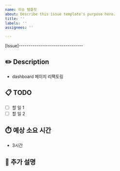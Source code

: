 ```yaml
---
name: 이슈 템플릿
about: Describe this issue template's purpose here.
title: ''
labels: ''
assignees: ''

---
```


[Issue]---------------------------------

## ✏️ Description
- dashboard 페이지 리팩토링

## 📋 TODO
- [ ] 할 일 1
- [ ] 할 일 2

## ⏱️ 예상 소요 시간
- 3시간

## 💬 추가 설명

